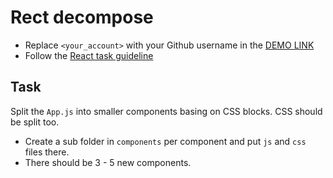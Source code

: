 # Rect decompose
- Replace `<your_account>` with your Github username in the [DEMO LINK](https://AntonLevchuk.github.io/react_decompose/)
- Follow the [React task guideline](https://gi`thub.com/mate-academy/react_task-guideline#react-tasks-guideline)

## Task
Split the `App.js` into smaller components basing on CSS blocks. CSS should be split too.
- Create a sub folder in `components` per component and put `js` and `css` files there.
- There should be 3 - 5 new components.
